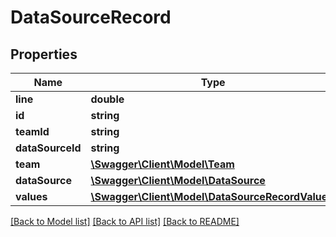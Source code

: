 # DataSourceRecord

## Properties
Name | Type | Description | Notes
------------ | ------------- | ------------- | -------------
**line** | **double** |  | 
**id** | **string** |  | [optional] 
**teamId** | **string** |  | [optional] 
**dataSourceId** | **string** |  | [optional] 
**team** | [**\Swagger\Client\Model\Team**](Team.md) |  | [optional] 
**dataSource** | [**\Swagger\Client\Model\DataSource**](DataSource.md) |  | [optional] 
**values** | [**\Swagger\Client\Model\DataSourceRecordValue[]**](DataSourceRecordValue.md) |  | [optional] 

[[Back to Model list]](../README.md#documentation-for-models) [[Back to API list]](../README.md#documentation-for-api-endpoints) [[Back to README]](../README.md)


